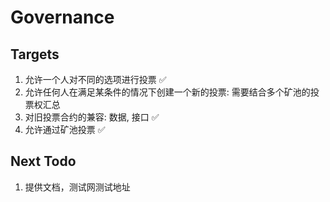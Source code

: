 # Governance

## Targets

1. 允许一个人对不同的选项进行投票 ✅
2. 允许任何人在满足某条件的情况下创建一个新的投票: 需要结合多个矿池的投票权汇总
3. 对旧投票合约的兼容: 数据, 接口 ✅
4. 允许通过矿池投票 ✅

## Next Todo

1. 提供文档，测试网测试地址
